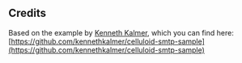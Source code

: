 ## Credits

Based on the example by [Kenneth Kalmer](https://github.com/kennethkalmer), which you can find here: [https://github.com/kennethkalmer/celluloid-smtp-sample](https://github.com/kennethkalmer/celluloid-smtp-sample)